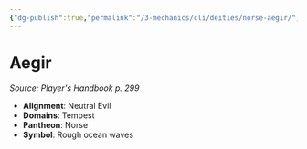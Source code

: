 ```yaml
---
{"dg-publish":true,"permalink":"/3-mechanics/cli/deities/norse-aegir/","tags":["ttrpg-cli/compendium/src/5e/phb","ttrpg-cli/deity/norse","ttrpg-cli/domain/tempest"],"noteIcon":""}
---
```


# Aegir
*Source: Player's Handbook p. 299* 

- **Alignment**: Neutral Evil
- **Domains**: Tempest
- **Pantheon**: Norse
- **Symbol**: Rough ocean waves